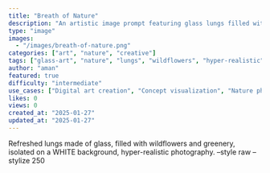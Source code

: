 ```yaml
---
title: "Breath of Nature"
description: "An artistic image prompt featuring glass lungs filled with wildflowers and greenery on a white background. Perfect for surreal, nature-inspired visuals."
type: "image"
images: 
  - "/images/breath-of-nature.png"
categories: ["art", "nature", "creative"]
tags: ["glass-art", "nature", "lungs", "wildflowers", "hyper-realistic", "surreal", "photography"]
author: "aman"
featured: true
difficulty: "intermediate"
use_cases: ["Digital art creation", "Concept visualization", "Nature photography", "Creative projects"]
likes: 0
views: 0
created_at: "2025-01-27"
updated_at: "2025-01-27"
---
```


Refreshed lungs made of glass, filled with wildflowers and greenery, isolated on a WHITE background, hyper-realistic photography. –style raw –stylize 250 